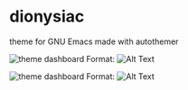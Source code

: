 # dionysiac
theme for GNU Emacs made with autothemer 

![theme dashboard](/assets/dionysiac-theme-dashboard)
Format: ![Alt Text](url)


![theme dashboard](/assets/dionysiac-theme-haskell)
Format: ![Alt Text](url)
